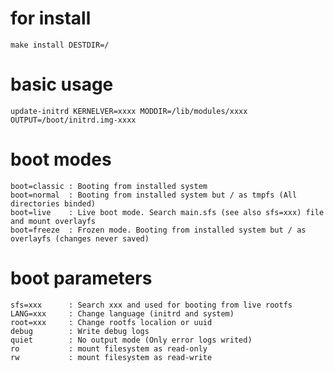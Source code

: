 # for install
`make install DESTDIR=/`

# basic usage
`update-initrd KERNELVER=xxxx MODDIR=/lib/modules/xxxx OUTPUT=/boot/initrd.img-xxxx`

# boot modes
```
boot=classic : Booting from installed system
boot=normal  : Booting from installed system but / as tmpfs (All directories binded)
boot=live    : Live boot mode. Search main.sfs (see also sfs=xxx) file and mount overlayfs
boot=freeze  : Frozen mode. Booting from installed system but / as overlayfs (changes never saved)
```
# boot parameters
```
sfs=xxx      : Search xxx and used for booting from live rootfs
LANG=xxx     : Change language (initrd and system)
root=xxx     : Change rootfs localion or uuid
debug        : Write debug logs
quiet        : No output mode (Only error logs writed)
ro           : mount filesystem as read-only
rw           : mount filesystem as read-write
```

